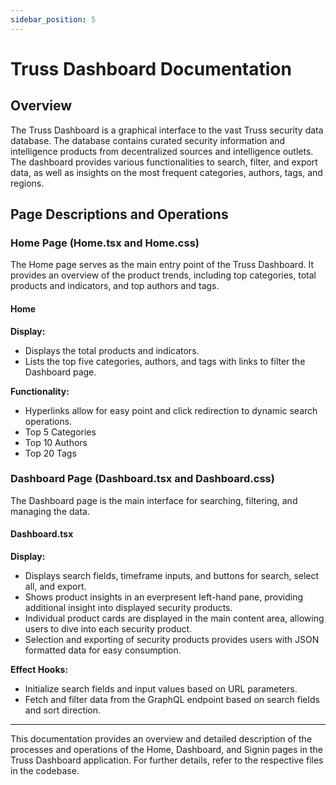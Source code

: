 ```yaml
---
sidebar_position: 5
---
```


# Truss Dashboard Documentation

## Overview
The Truss Dashboard is a graphical interface to the vast Truss security data database. The database contains curated security information and intelligence products from decentralized sources and intelligence outlets. The dashboard provides various functionalities to search, filter, and export data, as well as insights on the most frequent categories, authors, tags, and regions.

## Page Descriptions and Operations

### Home Page (Home.tsx and Home.css)
The Home page serves as the main entry point of the Truss Dashboard. It provides an overview of the product trends, including top categories, total products and indicators, and top authors and tags.

#### Home
**Display:**
- Displays the total products and indicators.
- Lists the top five categories, authors, and tags with links to filter the Dashboard page.

**Functionality:**
- Hyperlinks allow for easy point and click redirection to dynamic search operations.
- Top 5 Categories
- Top 10 Authors
- Top 20 Tags

### Dashboard Page (Dashboard.tsx and Dashboard.css)
The Dashboard page is the main interface for searching, filtering, and managing the data.

#### Dashboard.tsx
**Display:**
- Displays search fields, timeframe inputs, and buttons for search, select all, and export.
- Shows product insights in an everpresent left-hand pane, providing additional insight into displayed security products.
- Individual product cards are displayed in the main content area, allowing users to dive into each security product.
- Selection and exporting of security products provides users with JSON formatted data for easy consumption.

**Effect Hooks:**
- Initialize search fields and input values based on URL parameters.
- Fetch and filter data from the GraphQL endpoint based on search fields and sort direction.

---

This documentation provides an overview and detailed description of the processes and operations of the Home, Dashboard, and Signin pages in the Truss Dashboard application. For further details, refer to the respective files in the codebase.
